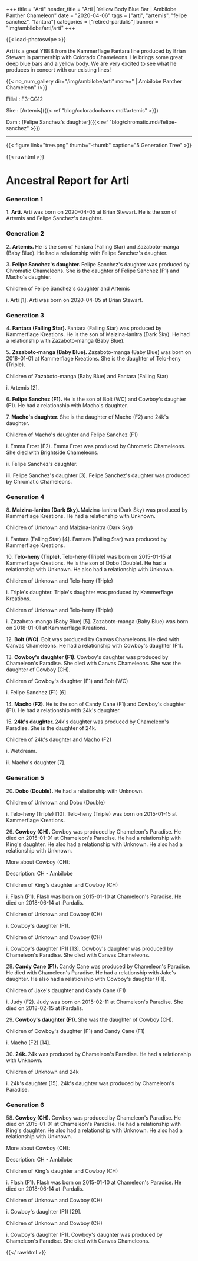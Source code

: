 +++
title = "Arti"
header_title = "Arti | Yellow Body Blue Bar | Ambilobe Panther Chameleon"
date = "2020-04-06"
tags = ["arti", "artemis", "felipe sanchez", "fantara"]
categories = ["retired-pardalis"]
banner = "img/ambilobe/arti/arti"
+++

{{< load-photoswipe >}}

Arti is a great YBBB from the Kammerflage Fantara line produced by Brian Stewart in partnership with Colorado Chameleons. He brings some great deep blue bars and a yellow body. We are very excited to see what he produces in concert with our existing lines!


{{< no_num_gallery dir="/img/ambilobe/arti" more=" | Ambilobe Panther Chameleon" />}}

Filial
: F3-CG12

Sire
: [Artemis]({{< ref "blog/coloradochams.md#artemis" >}})

Dam
: [Felipe Sanchez's daughter]({{< ref "blog/chromatic.md#felipe-sanchez" >}})

---

{{< figure link="tree.png" thumb="-thumb" caption="5 Generation Tree" >}}

{{< rawhtml >}}
<div id="grampstextdoc">
  <div id="header">
    <h1>Ancestral Report for Arti</h1>
  </div>
  <h3>Generation 1</h3>
  <img align="right" alt="" border="0" src="isarti.jpg" />
  <p>1. <strong>Arti. </strong>Arti was born on 2020-04-05 at Brian Stewart.  He is the son of Artemis and Felipe Sanchez's daughter. </p>
  <h3>Generation 2</h3>
  <img align="right" alt="" border="0" src="isartemis.jpg" />
  <p>2. <strong>Artemis. </strong>He is the son of Fantara (Falling Star) and Zazaboto-manga (Baby Blue). He had a relationship with Felipe Sanchez's daughter. </p>
  <p>3. <strong>Felipe Sanchez's daughter. </strong>Felipe Sanchez's daughter was produced by Chromatic Chameleons.  She is the daughter of Felipe Sanchez (F1) and Macho's daughter. </p>
  <p>Children of Felipe Sanchez's daughter and Artemis</p>
  <p>i. Arti [1]. Arti was born on 2020-04-05 at Brian Stewart.  </p>
  <h3>Generation 3</h3>
  <img align="right" alt="" border="0" src="isfantara2.jpg" />
  <p>4. <strong>Fantara (Falling Star). </strong>Fantara (Falling Star) was produced by Kammerflage Kreations.  He is the son of Maizina-lanitra (Dark Sky). He had a relationship with Zazaboto-manga (Baby Blue). </p>
  <p>5. <strong>Zazaboto-manga (Baby Blue). </strong>Zazaboto-manga (Baby Blue) was born on 2018-01-01 at Kammerflage Kreations.  She is the daughter of Telo-heny (Triple). </p>
  <p>Children of Zazaboto-manga (Baby Blue) and Fantara (Falling Star)</p>
  <p>i. Artemis [2]. </p>
  <img align="right" alt="" border="0" src="isfelipe.jpg" />
  <p>6. <strong>Felipe Sanchez (F1). </strong>He is the son of Bolt (WC) and Cowboy's daughter (F1). He had a relationship with Macho's daughter. </p>
  <p>7. <strong>Macho's daughter. </strong>She is the daughter of Macho (F2) and 24k's daughter. </p>
  <p>Children of Macho's daughter and Felipe Sanchez (F1)</p>
  <p>i. Emma Frost (F2). Emma Frost was produced by Chromatic Chameleons.  She died with Brightside Chameleons.  </p>
  <p>ii. Felipe Sanchez's daughter. </p>
  <p>iii. Felipe Sanchez's daughter [3]. Felipe Sanchez's daughter was produced by Chromatic Chameleons.  </p>
  <h3>Generation 4</h3>
  <img align="right" alt="" border="0" src="isdarksky.jpg" />
  <p>8. <strong>Maizina-lanitra (Dark Sky). </strong>Maizina-lanitra (Dark Sky) was produced by Kammerflage Kreations.  He had a relationship with Unknown. </p>
  <p>Children of Unknown and Maizina-lanitra (Dark Sky)</p>
  <p>i. Fantara (Falling Star) [4]. Fantara (Falling Star) was produced by Kammerflage Kreations.  </p>
  <img align="right" alt="" border="0" src="istriple.jpg" />
  <p>10. <strong>Telo-heny (Triple). </strong>Telo-heny (Triple) was born on 2015-01-15 at Kammerflage Kreations.  He is the son of Dobo (Double). He had a relationship with Unknown. He also had a relationship with Unknown. </p>
  <p>Children of Unknown and Telo-heny (Triple)</p>
  <p>i. Triple's daughter. Triple's daughter was produced by Kammerflage Kreations.  </p>
  <p>Children of Unknown and Telo-heny (Triple)</p>
  <p>i. Zazaboto-manga (Baby Blue) [5]. Zazaboto-manga (Baby Blue) was born on 2018-01-01 at Kammerflage Kreations.  </p>
  <img align="right" alt="" border="0" src="isbolt.jpg" />
  <p>12. <strong>Bolt (WC). </strong>Bolt was produced by Canvas Chameleons.  He died with Canvas Chameleons.  He had a relationship with Cowboy's daughter (F1). </p>
  <p>13. <strong>Cowboy's daughter (F1). </strong>Cowboy's daughter was produced by Chameleon's Paradise.  She died with Canvas Chameleons.  She was the daughter of Cowboy (CH). </p>
  <p>Children of Cowboy's daughter (F1) and Bolt (WC)</p>
  <p>i. Felipe Sanchez (F1) [6]. </p>
  <img align="right" alt="" border="0" src="ismacho.jpg" />
  <p>14. <strong>Macho (F2). </strong>He is the son of Candy Cane (F1) and Cowboy's daughter (F1). He had a relationship with 24k's daughter. </p>
  <p>15. <strong>24k's daughter. </strong>24k's daughter was produced by Chameleon's Paradise.  She is the daughter of 24k. </p>
  <p>Children of 24k's daughter and Macho (F2)</p>
  <p>i. Wetdream. </p>
  <p>ii. Macho's daughter [7]. </p>
  <h3>Generation 5</h3>
  <p>20. <strong>Dobo (Double). </strong>He had a relationship with Unknown. </p>
  <p>Children of Unknown and Dobo (Double)</p>
  <p>i. Telo-heny (Triple) [10]. Telo-heny (Triple) was born on 2015-01-15 at Kammerflage Kreations.  </p>
  <img align="right" alt="" border="0" src="isCowboy.jpg" />
  <p>26. <strong>Cowboy (CH). </strong>Cowboy was produced by Chameleon's Paradise.  He died on 2015-01-01 at Chameleon's Paradise.  He had a relationship with King's daughter. He also had a relationship with Unknown. He also had a relationship with Unknown. </p>
  <p>More about Cowboy (CH):</p>
  <p>Description: CH - Ambilobe</p>
  <p>Children of King's daughter and Cowboy (CH)</p>
  <p>i. Flash (F1). Flash was born on 2015-01-10 at Chameleon's Paradise.  He died on 2018-06-14 at iPardalis.  </p>
  <p>Children of Unknown and Cowboy (CH)</p>
  <p>i. Cowboy's daughter (F1). </p>
  <p>Children of Unknown and Cowboy (CH)</p>
  <p>i. Cowboy's daughter (F1) [13]. Cowboy's daughter was produced by Chameleon's Paradise.  She died with Canvas Chameleons.  </p>
  <img align="right" alt="" border="0" src="isCandy Cane.jpg" />
  <p>28. <strong>Candy Cane (F1). </strong>Candy Cane was produced by Chameleon's Paradise.  He died with Chameleon's Paradise.  He had a relationship with Jake's daughter. He also had a relationship with Cowboy's daughter (F1). </p>
  <p>Children of Jake's daughter and Candy Cane (F1)</p>
  <p>i. Judy (F2). Judy was born on 2015-02-11 at Chameleon's Paradise.  She died on 2018-02-15 at iPardalis.  </p>
  <p>29. <strong>Cowboy's daughter (F1). </strong>She was the daughter of Cowboy (CH). </p>
  <p>Children of Cowboy's daughter (F1) and Candy Cane (F1)</p>
  <p>i. Macho (F2) [14]. </p>
  <img align="right" alt="" border="0" src="is24k.jpg" />
  <p>30. <strong>24k. </strong>24k was produced by Chameleon's Paradise.  He had a relationship with Unknown. </p>
  <p>Children of Unknown and 24k</p>
  <p>i. 24k's daughter [15]. 24k's daughter was produced by Chameleon's Paradise.  </p>
  <h3>Generation 6</h3>
  <img align="right" alt="" border="0" src="isCowboy.jpg" />
  <p>58. <strong>Cowboy (CH). </strong>Cowboy was produced by Chameleon's Paradise.  He died on 2015-01-01 at Chameleon's Paradise.  He had a relationship with King's daughter. He also had a relationship with Unknown. He also had a relationship with Unknown. </p>
  <p>More about Cowboy (CH):</p>
  <p>Description: CH - Ambilobe</p>
  <p>Children of King's daughter and Cowboy (CH)</p>
  <p>i. Flash (F1). Flash was born on 2015-01-10 at Chameleon's Paradise.  He died on 2018-06-14 at iPardalis.  </p>
  <p>Children of Unknown and Cowboy (CH)</p>
  <p>i. Cowboy's daughter (F1) [29]. </p>
  <p>Children of Unknown and Cowboy (CH)</p>
  <p>i. Cowboy's daughter (F1). Cowboy's daughter was produced by Chameleon's Paradise.  She died with Canvas Chameleons.  </p>
</div>

{{</ rawhtml >}}


